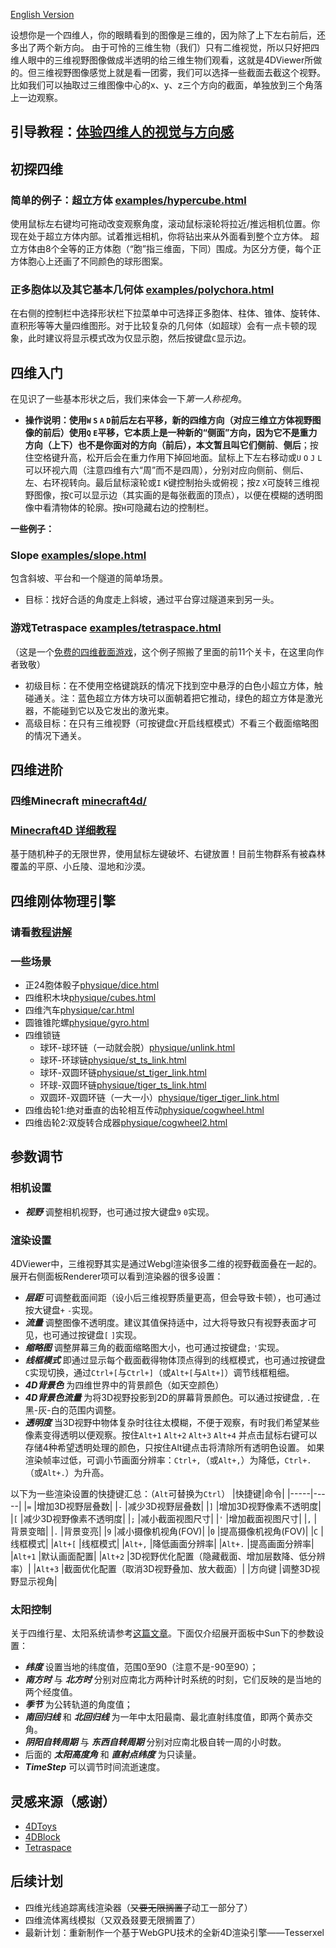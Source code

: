 [English Version](https://github.com/wxyhly/4dViewer/blob/master/readme_en.md)

设想你是一个四维人，你的眼睛看到的图像是三维的，因为除了上下左右前后，还多出了两个新方向。
由于可怜的三维生物（我们）只有二维视觉，所以只好把四维人眼中的三维视野图像做成半透明的给三维生物们观看，这就是4DViewer所做的。但三维视野图像感觉上就是看一团雾，我们可以选择一些截面去截这个视野。比如我们可以抽取过三维图像中心的x、y、z三个方向的截面，单独放到三个角落上一边观察。
## 引导教程：[体验四维人的视觉与方向感](https://wxyhly.github.io/archives/eye3d/)


## 初探四维

### 简单的例子：超立方体 [examples/hypercube.html](https://wxyhly.github.io/4dViewer/examples/hypercube.html)

使用鼠标左右键均可拖动改变观察角度，滚动鼠标滚轮将拉近/推远相机位置。你现在处于超立方体内部。试着推远相机，你将钻出来从外面看到整个立方体。
超立方体由8个全等的正方体胞（“胞”指三维面，下同）围成。为区分方便，每个正方体胞心上还画了不同颜色的球形图案。

### 正多胞体以及其它基本几何体 [examples/polychora.html](https://wxyhly.github.io/4dViewer/examples/polychora.html)

在右侧的控制栏中选择形状栏下拉菜单中可选择正多胞体、柱体、锥体、旋转体、直积形等等大量四维图形。对于比较复杂的几何体（如超球）会有一点卡顿的现象，此时建议将显示模式改为仅显示胞，然后按键盘`C`显示边。

## 四维入门

在见识了一些基本形状之后，我们来体会一下*第一人称视角*。
- **操作说明：**使用`W` `S` `A` `D`前后左右平移，新的四维方向（对应三维立方体视野图像的前后）使用`Q` `E`平移，它本质上是一种新的“侧面”方向，因为它不是重力方向（上下）也不是你面对的方向（前后），本文暂且叫它们**侧前**、**侧后**；按住空格键升高，松开后会在重力作用下掉回地面。鼠标上下左右移动或`U` `O` `J` `L`可以环视六周（注意四维有六“周”而不是四周），分别对应向侧前、侧后、左、右环视转向。最后鼠标滚轮或`I` `K`键控制抬头或俯视；按`Z` `X`可旋转三维视野图像，按`C`可以显示边（其实画的是每张截面的顶点），以便在模糊的透明图像中看清物体的轮廓。按`H`可隐藏右边的控制栏。

**一些例子：**

### Slope [examples/slope.html](https://wxyhly.github.io/4dViewer/examples/slope.html)
包含斜坡、平台和一个隧道的简单场景。
- 目标：找好合适的角度走上斜坡，通过平台穿过隧道来到另一头。

### 游戏Tetraspace [examples/tetraspace.html](https://wxyhly.github.io/4dViewer/examples/tetraspace.html)
（这是一个[免费的四维截面游戏](https://rantonels.itch.io/brane)，这个例子照搬了里面的前11个关卡，在这里向作者致敬）
+ 初级目标：在不使用空格键跳跃的情况下找到空中悬浮的白色小超立方体，触碰通关。注：蓝色超立方体方块可以面朝着把它推动，绿色的超立方体是激光器，不能碰到它以及它发出的激光束。
+ 高级目标：在只有三维视野（可按键盘`C`开启线框模式）不看三个截面缩略图的情况下通关。

## 四维进阶

### 四维Minecraft [minecraft4d/](https://wxyhly.github.io/4dViewer/minecraft4d/)

### [Minecraft4D 详细教程](https://wxyhly.github.io/archives/mc4tutorial/)

基于随机种子的无限世界，使用鼠标左键破坏、右键放置！目前生物群系有被森林覆盖的平原、小丘陵、湿地和沙漠。

## 四维刚体物理引擎

### 请看[教程讲解](https://wxyhly.github.io/archives/newton4/)

### 一些场景

- 正24胞体骰子[physique/dice.html](https://wxyhly.github.io/4dViewer/physique/dice.html)
- 四维积木块[physique/cubes.html](https://wxyhly.github.io/4dViewer/physique/cubes.html)
- 四维汽车[physique/car.html](https://wxyhly.github.io/4dViewer/physique/car.html)
- 圆锥锥陀螺[physique/gyro.html](https://wxyhly.github.io/4dViewer/physique/gyro.html)
- 四维锁链
    +  球环-球环链（一动就会脱）[physique/unlink.html](https://wxyhly.github.io/4dViewer/physique/unlink.html)
    +  球环-环球链[physique/st_ts_link.html](https://wxyhly.github.io/4dViewer/physique/st_ts_link.html)
    +  球环-双圆环链[physique/st_tiger_link.html](https://wxyhly.github.io/4dViewer/physique/st_tiger_link.html)
    +  环球-双圆环链[physique/tiger_ts_link.html](https://wxyhly.github.io/4dViewer/physique/tiger_ts_link.html)
    +  双圆环-双圆环链（一大一小）[physique/tiger_tiger_link.html](https://wxyhly.github.io/4dViewer/physique/tiger_tiger_link.html)
- 四维齿轮1:绝对垂直的齿轮相互传动[physique/cogwheel.html](https://wxyhly.github.io/4dViewer/physique/cogwheel.html)
- 四维齿轮2:双旋转合成器[physique/cogwheel2.html](https://wxyhly.github.io/4dViewer/physique/cogwheel2.html)

## 参数调节
### 相机设置
- ***视野***  调整相机视野，也可通过按大键盘`9` `0`实现。

### 渲染设置
4DViewer中，三维视野其实是通过Webgl渲染很多二维的视野截面叠在一起的。展开右侧面板Renderer项可以看到渲染器的很多设置：
- ***层距***  可调整截面间距（设小后三维视野质量更高，但会导致卡顿），也可通过按大键盘`+` `-`实现。
- ***流量***  调整图像不透明度。建议其值保持适中，过大将导致只有视野表面才可见，也可通过按键盘`[` `]`实现。
- ***缩略图***  调整屏幕三角的截面缩略图大小，也可通过按键盘`;` `'`实现。
- ***线框模式***  即通过显示每个截面截得物体顶点得到的线框模式，也可通过按键盘`C`实现切换，通过`Ctrl+[`与`Ctrl+]`（或`Alt+[`与`Alt+]`）调节线框粗细。
- ***4D背景色***  为四维世界中的背景颜色（如天空颜色）
- ***4D背景色流量***  为将3D视野投影到2D的屏幕背景颜色。可以通过按键盘`,` `.`在黑-灰-白的范围内调整。
- ***透明度***  当3D视野中物体复杂时往往太模糊，不便于观察，有时我们希望某些像素变得透明以便观察。按住`Alt+1` `Alt+2` `Alt+3` `Alt+4` 并点击鼠标右键可以存储4种希望透明处理的颜色，只按住Alt键点击将清除所有透明色设置。
如果渲染帧率过低，可调小节画面分辨率：`Ctrl+,`（或`Alt+,`）为降低，`Ctrl+.`（或`Alt+.`）为升高。

以下为一些渲染设置的快捷键汇总：（`Alt`可替换为`Ctrl`）
|快捷键|命令|
|-----|-----|
|`=`   |增加3D视野层叠数|
|`-`   |减少3D视野层叠数|
|`]`   |增加3D视野像素不透明度|
|`[`   |减少3D视野像素不透明度|
|`;`   |减小截面视图尺寸|
|`'`   |增加截面视图尺寸|
|`,`   |背景变暗|
|`.`   |背景变亮|
|`9`   |减小摄像机视角(FOV)|
|`0`   |提高摄像机视角(FOV)|
|`C`   |线框模式|
|`Alt+[`   |线框模式|
|`Alt+,`   |降低画面分辨率|
|`Alt+.`   |提高画面分辨率|
|`Alt+1`   |默认画面配置|
|`Alt+2`   |3D视野优化配置（隐藏截面、增加层数降、低分辨率）|
|`Alt+3`   |截面优化配置（取消3D视野叠加、放大截面）|
|方向键   |调整3D视野显示视角|

### 太阳控制

关于四维行星、太阳系统请参考[这篇文章](https://wxyhly.github.io/2018/08/12/orbit4d/)。下面仅介绍展开面板中Sun下的参数设置：
- ***纬度*** 设置当地的纬度值，范围0至90（注意不是-90至90）；
- ***南方时*** 与 ***北方时*** 分别对应南北方两种计时系统的时刻，它们反映的是当地的两个经度值。
- ***季节*** 为公转轨道的角度值；
- ***南回归线*** 和 ***北回归线*** 为一年中太阳最南、最北直射纬度值，即两个黄赤交角。
- ***阴阳自转周期***  与 ***东西自转周期***  分别对应南北极自转一周的小时数。
- 后面的 ***太阳高度角*** 和 ***直射点纬度*** 为只读量。
- ***TimeStep***  可以调节时间流逝速度。

## 灵感来源（感谢）
- [4DToys](http://4dtoys.com/)
- [4DBlock](http://www.urticator.net/blocks/)
- [Tetraspace](https://rantonels.itch.io/brane)

## 后续计划

- 四维光线追踪离线渲染器（~~又要无限搁置了~~动工一部分了）
- 四维流体离线模拟（又双叒叕要无限搁置了）
- 最新计划：重新制作一个基于WebGPU技术的全新4D渲染引擎——Tesserxel